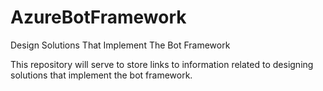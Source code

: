 # AzureBotFramework
Design Solutions That Implement The Bot Framework

This repository will serve to store links to information related to designing solutions that implement the bot framework.

